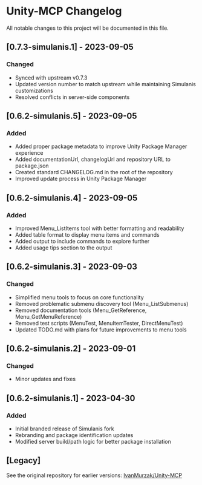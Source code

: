 # Unity-MCP Changelog

All notable changes to this project will be documented in this file.

## [0.7.3-simulanis.1] - 2023-09-05
### Changed
- Synced with upstream v0.7.3
- Updated version number to match upstream while maintaining Simulanis customizations
- Resolved conflicts in server-side components

## [0.6.2-simulanis.5] - 2023-09-05
### Added
- Added proper package metadata to improve Unity Package Manager experience
- Added documentationUrl, changelogUrl and repository URL to package.json
- Created standard CHANGELOG.md in the root of the repository
- Improved update process in Unity Package Manager

## [0.6.2-simulanis.4] - 2023-09-05
### Added
- Improved Menu_ListItems tool with better formatting and readability
- Added table format to display menu items and commands
- Added output to include commands to explore further
- Added usage tips section to the output

## [0.6.2-simulanis.3] - 2023-09-03
### Changed
- Simplified menu tools to focus on core functionality
- Removed problematic submenu discovery tool (Menu_ListSubmenus)
- Removed documentation tools (Menu_GetReference, Menu_GetMenuReference)
- Removed test scripts (MenuTest, MenuItemTester, DirectMenuTest)
- Updated TODO.md with plans for future improvements to menu tools

## [0.6.2-simulanis.2] - 2023-09-01
### Changed
- Minor updates and fixes

## [0.6.2-simulanis.1] - 2023-04-30
### Added
- Initial branded release of Simulanis fork
- Rebranding and package identification updates
- Modified server build/path logic for better package installation

## [Legacy]
See the original repository for earlier versions: [IvanMurzak/Unity-MCP](https://github.com/IvanMurzak/Unity-MCP) 
